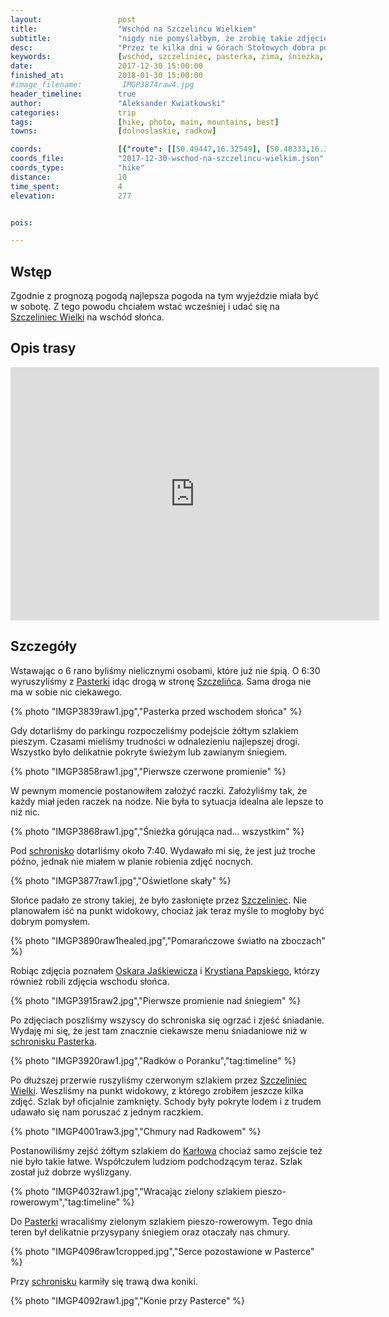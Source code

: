 ```yaml
---
layout:                 post
title:                  "Wschód na Szczelińcu Wielkiem"
subtitle:               "nigdy nie pomyślałbym, że zrobię takie zdjęcie Śnieżki z takiego miejsca"
desc:                   "Przez te kilka dni w Górach Stołowych dobra pogoda była tyko drugiego dnia. Nie mogłem opuścić tej okazji i dlatego zaplanowaliśmy wyjście na wschód słońca na Szczelińcu Wielkim. Efekty mnie wyraźnie zaskoczyły."
keywords:               [wschód, szczeliniec, pasterka, zima, śnieżka, dalekie obserwacje, śnieg]
date:                   2017-12-30 15:00:00
finished_at:            2018-01-30 15:00:00
#image_filename:         IMGP3874raw4.jpg
header_timeline:        true
author:                 "Aleksander Kwiatkowski"
categories:             trip
tags:                   [hike, photo, main, mountains, best]
towns:                  [dolnoslaskie, radkow]

coords:                 [{"route": [[50.49447,16.32549], [50.48333,16.33759], [50.48529,16.34034], [50.48354,16.33725], [50.47541,16.33785], [50.48300,16.32644], [50.48993,16.32832]], "type": "hike"}]
coords_file:            "2017-12-30-wschod-na-szczelincu-wielkim.json"
coords_type:            "hike"
distance:               10
time_spent:             4
elevation:              277


pois:

---
```


[oskar-jaskiewicz]: http://www.oskarjaskiewicz.pl/
[krystian-papski]: https://www.facebook.com/papskifotografia/

[wiki-szczeliniec-wielki]: https://pl.wikipedia.org/wiki/Szczeliniec_Wielki
[wiki-pasterka-schronisko]: https://pl.wikipedia.org/wiki/Schronisko_PTTK_%E2%80%9EPasterka%E2%80%9D
[wiki-pasterka]: https://pl.wikipedia.org/wiki/Pasterka_(wojew%C3%B3dztwo_dolno%C5%9Bl%C4%85skie)
[wiki-szczeliniec-schronisko]: https://pl.wikipedia.org/wiki/Schronisko_PTTK_%E2%80%9ENa_Szczeli%C5%84cu%E2%80%9D
[wiki-karlow]: https://pl.wikipedia.org/wiki/Kar%C5%82%C3%B3w

Wstęp
-----

Zgodnie z prognozą pogodą najlepsza pogoda na tym wyjeździe miała być w sobotę.
Z tego powodu chciałem wstać wcześniej i udać się na
[Szczeliniec Wielki][wiki-szczeliniec-wielki] na wschód słońca.

Opis trasy
---------

<iframe height='405' width='590' frameborder='0' allowtransparency='true' scrolling='no' src='https://www.strava.com/activities/1338142223/embed/d9c9e9ae81eead5886558265404493593b814c2e'></iframe>

Szczegóły
---------

Wstawając o 6 rano byliśmy nielicznymi osobami, które już nie śpią.
O 6:30 wyruszyliśmy
z [Pasterki][wiki-pasterka] idąc drogą w stronę [Szczelińca][wiki-szczeliniec-wielki].
Sama droga nie ma w sobie nic ciekawego.

{% photo "IMGP3839raw1.jpg","Pasterka przed wschodem słońca" %}

Gdy dotarliśmy do parkingu rozpoczeliśmy podejście żółtym szlakiem pieszym.
Czasami mieliśmy trudności w odnalezieniu najlepszej drogi. Wszystko było
delikatnie pokryte świeżym lub zawianym śniegiem.

{% photo "IMGP3858raw1.jpg","Pierwsze czerwone promienie" %}

W pewnym momencie postanowiłem założyć raczki. Założyliśmy tak, że każdy miał
jeden raczek na nodze. Nie była to sytuacja idealna ale lepsze to niż nic.

{% photo "IMGP3868raw1.jpg","Śnieżka górująca nad... wszystkim" %}

Pod [schronisko][wiki-szczeliniec-schronisko] dotarliśmy około 7:40. Wydawało mi się,
że jest już troche późno, jednak nie miałem w planie robienia zdjęć nocnych.

{% photo "IMGP3877raw1.jpg","Oświetlone skały" %}

Słońce padało ze strony takiej, że było zasłonięte przez [Szczeliniec][wiki-szczeliniec-wielki].
Nie planowałem iść na punkt widokowy, chociaż jak teraz myśle to mogłoby być
dobrym pomysłem.

{% photo "IMGP3890raw1healed.jpg","Pomarańczowe światło na zboczach" %}

Robiąc zdjęcia poznałem
[Oskara Jaśkiewicza][oskar-jaskiewicz] i [Krystiana Papskiego][krystian-papski],
którzy również robili zdjęcia wschodu słońca.

{% photo "IMGP3915raw2.jpg","Pierwsze promienie nad śniegiem" %}

Po zdjęciach poszliśmy wszyscy do schroniska się ogrzać
i zjeść śniadanie. Wydaję mi się,
że jest tam znacznie ciekawsze menu śniadaniowe niż w
[schronisku Pasterka][wiki-pasterka-schronisko].

{% photo "IMGP3920raw1.jpg","Radków o Poranku","tag:timeline" %}

Po dłuższej przerwie ruszyliśmy czerwonym szlakiem przez
[Szczeliniec Wielki][wiki-szczeliniec-wielki]. Weszliśmy na punkt widokowy, z
którego zrobiłem jeszcze kilka zdjęć. Szlak był oficjalnie zamknięty.
Schody były pokryte lodem i z trudem udawało się nam poruszać z jednym
raczkiem.

{% photo "IMGP4001raw3.jpg","Chmury nad Radkowem" %}

Postanowiliśmy zejść żółtym szlakiem do [Karłowa][wiki-karlow] chociaż
samo zejście też nie było takie łatwe. Współczułem ludziom podchodzącym teraz.
Szlak został już dobrze wyślizgany.

{% photo "IMGP4032raw1.jpg","Wracając zielony szlakiem pieszo-rowerowym","tag:timeline" %}

Do [Pasterki][wiki-pasterka-schronisko] wracaliśmy zielonym szlakiem
pieszo-rowerowym. Tego dnia teren był delikatnie przysypany śniegiem oraz
otaczały nas chmury.

{% photo "IMGP4096raw1cropped.jpg","Serce pozostawione w Pasterce" %}  

Przy [schronisku][wiki-pasterka-schronisko] karmiły się trawą dwa koniki.

{% photo "IMGP4092raw1.jpg","Konie przy Pasterce" %}  
